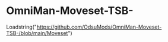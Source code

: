 # OmniMan-Moveset-TSB-



Loadstring("https://github.com/OdsuMods/OmniMan-Moveset-TSB-/blob/main/Moveset")
